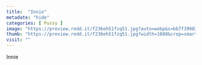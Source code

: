 ```yaml
---
title:  "Innie"
metadate: "hide"
categories: [ Pussy ]
image: "https://preview.redd.it/f236eh51fzq51.jpg?auto=webp&s=bb7f39983dd37208ab30816b7ca379993a1deb38"
thumb: "https://preview.redd.it/f236eh51fzq51.jpg?width=1080&crop=smart&auto=webp&s=634a5f3b0e6aadc1ff3d9c453e9fe4fde6a9bca2"
visit: ""
---
```

Innie
